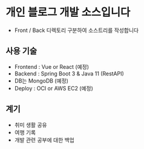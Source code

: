 # 개인 블로그 개발 소스입니다
- Front / Back 디렉토리 구분하여 소스트리를 작성합니다

## 사용 기술
- Frontend : Vue or React (예정)
- Backend : Spring Boot 3 & Java 11 (RestAPI)
- DB는 MongoDB (예정)
- Deploy : OCI or AWS EC2 (예정)

## 계기
- 취미 생활 공유
- 여행 기록
- 개발 관련 공부에 대한 백업
